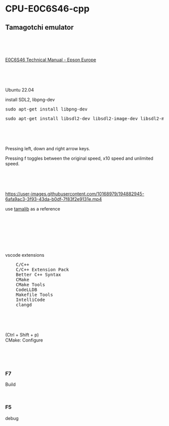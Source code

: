 # CPU-E0C6S46-cpp

## Tamagotchi emulator

<br><br><br>

[E0C6S46 Technical Manual - Epson Europe](https://download.epson-europe.com/pub/electronics-de/asmic/4bit/62family/technicalmanual/tm_6s46.pdf)  

<br><br><br>

Ubuntu 22.04  

install SDL2, libpng-dev   

<pre>
sudo apt-get install libpng-dev
</pre>

<pre>
sudo apt-get install libsdl2-dev libsdl2-image-dev libsdl2-mixer-dev libsdl2-net-dev libsdl2-ttf-dev
</pre>


<br><br><br>

Pressing left, down and right arrow keys.  

Pressing f toggles between the original speed, x10 speed and unlimited speed.  

<br><br><br>


https://user-images.githubusercontent.com/10168979/194882945-6afa9ac3-3f93-43da-b0df-7f83f2e9131e.mp4

use [tamalib](https://github.com/jcrona/tamalib) as a reference







<br><br><br><br><br><br>

vscode extensions

<pre>
    C/C++
    C/C++ Extension Pack
    Better C++ Syntax
    CMake
    CMake Tools
    CodeLLDB
    Makefile Tools
    IntelliCode
    clangd
</pre>

<br><br><br>

(Ctrl + Shift + p)  
CMake: Configure

<br><br><br>

### F7

Build

<br>

### F5

debug

<br><br><br><br><br><br><br><br><br>
